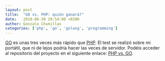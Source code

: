 ```yaml
---
layout: post
title:  "GO vs. PHP: quién ganará?"
date:   2018-06-30 20:54:00 +0200
author: Gonzalo Chumillas
categories: ['php', 'go', 'golang', 'programming']
---
```

[GO](https://golang.org/) es unas tres veces más rápido que [PHP](http://php.net/). El test se realizó sobre mi portátil, que ni de lejos podría hacer las veces de servidor. Podéis acceder al repositorio del proyecto en el siguiente enlace:  [PHP vs. GO](https://github.com/gchumillas/php_vs_go).
